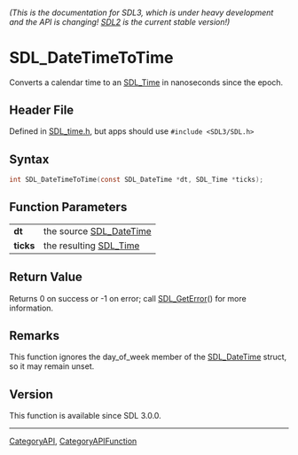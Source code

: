 ###### (This is the documentation for SDL3, which is under heavy development and the API is changing! [SDL2](https://wiki.libsdl.org/SDL2/) is the current stable version!)
# SDL_DateTimeToTime

Converts a calendar time to an [SDL_Time](SDL_Time) in nanoseconds since the epoch.

## Header File

Defined in [SDL_time.h](https://github.com/libsdl-org/SDL/blob/main/include/SDL3/SDL_time.h), but apps should use `#include <SDL3/SDL.h>`

## Syntax

```c
int SDL_DateTimeToTime(const SDL_DateTime *dt, SDL_Time *ticks);

```

## Function Parameters

|               |                                         |
| ------------- | --------------------------------------- |
| **dt**        | the source [SDL_DateTime](SDL_DateTime) |
| **ticks**     | the resulting [SDL_Time](SDL_Time)      |

## Return Value

Returns 0 on success or -1 on error; call [SDL_GetError](SDL_GetError)()
for more information.

## Remarks

This function ignores the day_of_week member of the
[SDL_DateTime](SDL_DateTime) struct, so it may remain unset.

## Version

This function is available since SDL 3.0.0.

----
[CategoryAPI](CategoryAPI), [CategoryAPIFunction](CategoryAPIFunction)

